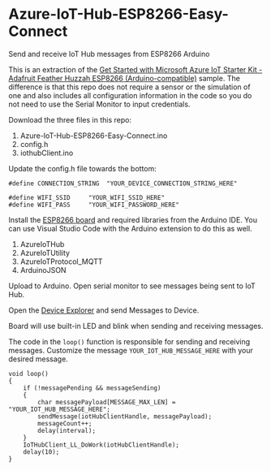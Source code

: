 # Azure-IoT-Hub-ESP8266-Easy-Connect
Send and receive IoT Hub messages from ESP8266 Arduino

This is an extraction of the [Get Started with Microsoft Azure IoT Starter Kit - Adafruit Feather Huzzah ESP8266 (Arduino-compatible)](https://github.com/Azure-Samples/iot-hub-c-huzzah-getstartedkit) sample. 
The difference is that this repo does not require a sensor or the simulation of one and also includes all configuration information in the code so you do not need to use the Serial Monitor to input credentials.

Download the three files in this repo:
1. Azure-IoT-Hub-ESP8266-Easy-Connect.ino
2. config.h
3. iothubClient.ino

Update the config.h file towards the bottom:
```
#define CONNECTION_STRING  "YOUR_DEVICE_CONNECTION_STRING_HERE"

#define WIFI_SSID     "YOUR_WIFI_SSID_HERE"
#define WIFI_PASS     "YOUR_WIFI_PASSWORD_HERE"
```

Install the [ESP8266 board](https://github.com/Azure-Samples/iot-hub-c-huzzah-getstartedkit#section1.5.1) and required libraries 
from the Arduino IDE. You can use Visual Studio Code with the Arduino extension to do this as well.
1. AzureIoTHub
2. AzureIoTUtility
3. AzureIoTProtocol_MQTT
4. ArduinoJSON

Upload to Arduino. Open serial monitor to see messages being sent to IoT Hub. 

Open the [Device Explorer](https://github.com/Azure/azure-iot-sdk-csharp/tree/master/tools/DeviceExplorer#download) and send Messages to Device.

Board will use built-in LED and blink when sending and receiving messages.

The code in the `loop()` function is responsible for sending and receiving messages. Customize the message `YOUR_IOT_HUB_MESSAGE_HERE` with your desired message. 
```
void loop()
{
    if (!messagePending && messageSending)
    {
        char messagePayload[MESSAGE_MAX_LEN] = "YOUR_IOT_HUB_MESSAGE_HERE";
        sendMessage(iotHubClientHandle, messagePayload);
        messageCount++;
        delay(interval);
    }
    IoTHubClient_LL_DoWork(iotHubClientHandle);
    delay(10);
}
```

